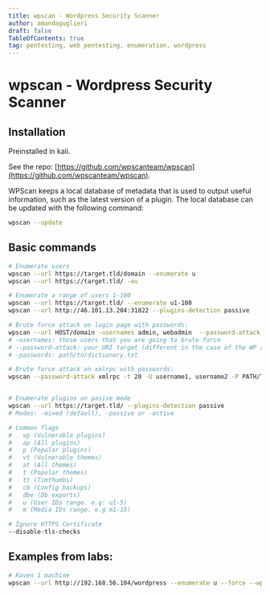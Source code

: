 ```yaml
---
title: wpscan - Wordpress Security Scanner
author: amandaguglieri
draft: false
TableOfContents: true
tag: pentesting, web pentesting, enumeration, wordpress
---
```


# wpscan - Wordpress Security Scanner

## Installation

Preinstalled in kali. 

See the repo: [https://github.com/wpscanteam/wpscan](https://github.com/wpscanteam/wpscan).

WPScan keeps a local database of metadata that is used to output useful information, such as the latest version of a plugin. The local database can be updated with the following command:

```bash
wpscan --update
```

## Basic commands

```bash
# Enumerate users
wpscan --url https://target.tld/domain --enumerate u
wpscan --url https://target.tld/ -eu

# Enumerate a range of users 1-100
wpscan --url https://target.tld/ --enumerate u1-100
wpscan --url http://46.101.13.204:31822 --plugins-detection passive

# Brute force attack on login page with passwords:
wpscan --url HOST/domain -usernames admin, webadmin  --password-attack wp-login -passwords filename.txt
# -usernames: those users that you are going to brute force
# --password-attack: your URI target (different in the case of the WP api
# -passwords: path/to/dictionary.txt

# Brute force attack on xmlrpc with passwords:
wpscan --password-attack xmlrpc -t 20 -U username1, username2 -P PATH/TO/passwords.txt --url http://<TARGET>


# Enumerate plugins on pasive mode 
wpscan --url https://target.tld/ --plugins-detection passive 
# Modes: -mixed (default), -passive or -active

# Common flags
# 	vp (Vulnerable plugins)
#	ap (All plugins)
# 	p (Popular plugins)
#	vt (Vulnerable themes)
#	at (All themes)
#	t (Popular themes)
#	tt (Timthumbs)
# 	cb (Config backups)
#	dbe (Db exports)
# 	u (User IDs range. e.g: u1-5)
#	m (Media IDs range. e.g m1-15)

# Ignore HTTPS Certificate
--disable-tls-checks
```

## Examples from labs:


```bash
# Raven 1 machine
wpscan --url http://192.168.56.104/wordpress --enumerate u --force --wp-content-dir wp-content
```


